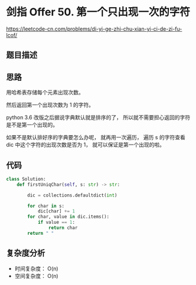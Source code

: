 剑指 Offer 50. 第一个只出现一次的字符
====
https://leetcode-cn.com/problems/di-yi-ge-zhi-chu-xian-yi-ci-de-zi-fu-lcof/

## 题目描述

## 思路
用哈希表存储每个元素出现次数。

然后返回第一个出现次数为 1 的字符。

python 3.6 改版之后据说字典默认就是排序的了， 所以就不需要担心返回的字符是不是第一个出现的。

如果不是默认排好序的字典要怎么办呢， 就再用一次遍历， 遍历 s 的字符查看 dic 中这个字符的出现次数是否为 1， 就可以保证是第一个出现的啦。

## 代码
```python
class Solution:
    def firstUniqChar(self, s: str) -> str:

        dic = collections.defaultdict(int)

        for char in s:
            dic[char] += 1
        for char, value in dic.items():
            if value == 1:
                return char
        return " "
```

## 复杂度分析
- 时间复杂度： O(n)
- 空间复杂度： O(n)
